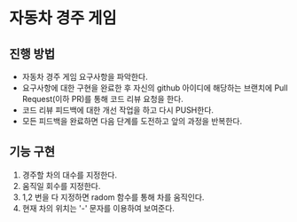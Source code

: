 # 자동차 경주 게임

## 진행 방법

* 자동차 경주 게임 요구사항을 파악한다.
* 요구사항에 대한 구현을 완료한 후 자신의 github 아이디에 해당하는 브랜치에 Pull Request(이하 PR)를 통해 코드 리뷰 요청을 한다.
* 코드 리뷰 피드백에 대한 개선 작업을 하고 다시 PUSH한다.
* 모든 피드백을 완료하면 다음 단계를 도전하고 앞의 과정을 반복한다.

## 기능 구현

 1. 경주할 차의 대수를 지정한다.
 2. 움직일 회수를 지정한다.
 3. 1,2 번을 다 지정하면 radom 함수를 통해 차를 움직인다.
 4. 현재 차의 위치는 '-' 문자를 이용하여 보여준다.
